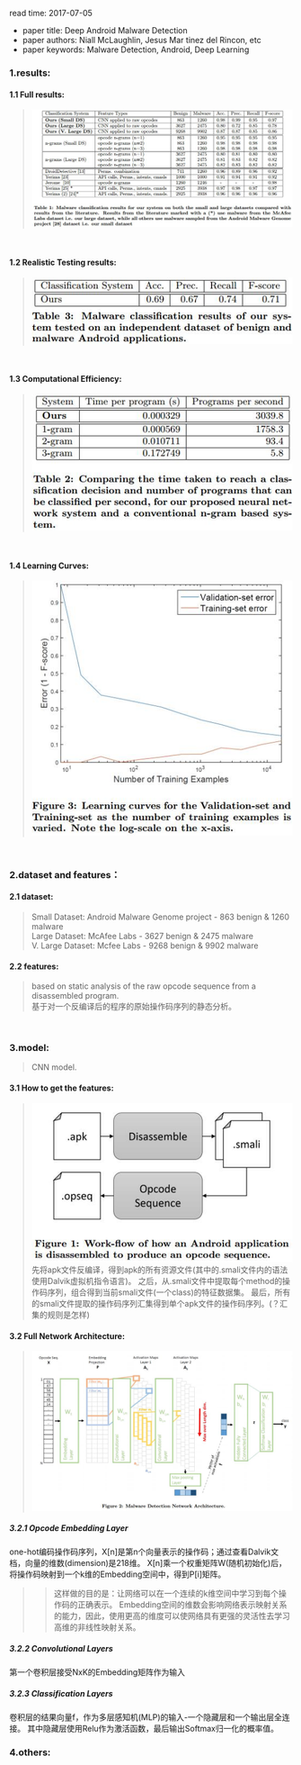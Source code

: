 read time: 2017-07-05
* paper title: Deep Android Malware Detection <br />
* paper authors: Niall McLaughlin, Jesus Mar tinez del Rincon, etc <br />
* paper keywords: Malware Detection, Android, Deep Learning <br />

### 1.results:
#### 1.1 Full results: 
>![images](../images/20170705/results-01.jpg)
 <br />

#### 1.2 Realistic Testing results: 
>![images](../images/20170705/results-02.jpg) 
 <br />

#### 1.3 Computational Efficiency: 
>![images](../images/20170705/computational_efficiency-01.jpg)
 <br />

#### 1.4 Learning Curves: 
>![images](../images/20170705/learning_curves-01.jpg)
 <br />


### 2.dataset and features：
#### 2.1 dataset:
>Small Dataset: Android Malware Genome project - 863 benign & 1260 malware <br />
>Large Dataset: McAfee Labs - 3627 benign & 2475 malware <br /> 
>V. Large Dataset: Mcfee Labs - 9268 benign & 9902 malware <br /> 

#### 2.2 features:
>based on static analysis of the raw opcode sequence from a disassembled program. <br /> 
>基于对一个反编译后的程序的原始操作码序列的静态分析。 <br />
 <br />


### 3.model:
>CNN model. <br />
#### 3.1 How to get the features:
>![images](../images/20170705/model-01.jpg) <br />
先将apk文件反编译，得到apk的所有资源文件(其中的.smali文件内的语法使用Dalvik虚拟机指令语言)。
之后，从.smali文件中提取每个method的操作码序列，组合得到当前smali文件(一个class)的特征数据集。
最后，所有的smali文件提取的操作码序列汇集得到单个apk文件的操作码序列。(？汇集的规则是怎样) <br />

#### 3.2 Full Network Architecture:
>![images](../images/20170705/model-02.jpg) <br />
##### 3.2.1 Opcode Embedding Layer
one-hot编码操作码序列，X[n]是第n个向量表示的操作码；通过查看Dalvik文档，向量的维数(dimension)是218维。
X[n]乘一个权重矩阵W(随机初始化)后，将操作码映射到一个k维的Embedding空间中，得到P[i]矩阵。
>>这样做的目的是：让网络可以在一个连续的k维空间中学习到每个操作码的正确表示。
Embedding空间的维数会影响网络表示映射关系的能力，因此，使用更高的维度可以使网络具有更强的灵活性去学习高维的非线性映射关系。
##### 3.2.2 Convolutional Layers
第一个卷积层接受NxK的Embedding矩阵作为输入

##### 3.2.3 Classification Layers
卷积层的结果向量f，作为多层感知机(MLP)的输入-一个隐藏层和一个输出层全连接。
其中隐藏层使用Relu作为激活函数，最后输出Softmax归一化的概率值。 <br />


### 4.others:

 <br />


